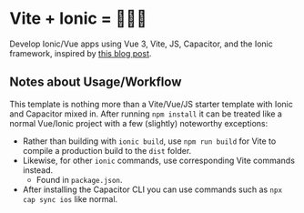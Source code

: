 # Vite + Ionic = 💜💚💙
Develop Ionic/Vue apps using Vue 3, Vite, JS, Capacitor, and the Ionic framework, inspired by [this blog post](https://dev.to/aaronksaunders/getting-started-with-vitejs-ionic-framework-beta-v6-and-vuejs-2o8l).

## Notes about Usage/Workflow
This template is nothing more than a Vite/Vue/JS starter template with Ionic and Capacitor mixed in. After running `npm install` it can be treated like a normal Vue/Ionic project with a few (slightly) noteworthy exceptions:
* Rather than building with `ionic build`, use `npm run build` for Vite to compile a production build to the `dist` folder.
* Likewise, for other `ionic` commands, use corresponding Vite commands instead.
  * Found in `package.json`. 
* After installing the Capacitor CLI you can use commands such as `npx cap sync ios` like normal. 
